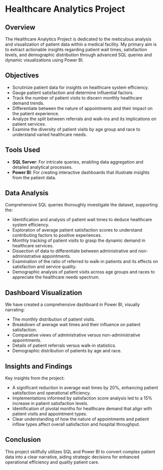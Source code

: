# Healthcare Analytics Project

## Overview

The Healthcare Analytics Project is dedicated to the meticulous analysis and visualization of patient data within a medical facility. My primary aim is to extract actionable insights regarding patient wait times, satisfaction levels, and demographic distribution through advanced SQL queries and dynamic visualizations using Power BI.

## Objectives

- Scrutinize patient data for insights on healthcare system efficiency.
- Gauge patient satisfaction and determine influential factors.
- Track the number of patient visits to discern monthly healthcare demand trends.
- Differentiate between the nature of appointments and their impact on the patient experience.
- Analyze the split between referrals and walk-ins and its implications on patient services.
- Examine the diversity of patient visits by age group and race to understand varied healthcare needs.

## Tools Used

- **SQL Server**: For intricate queries, enabling data aggregation and detailed analytical processes.
- **Power BI**: For creating interactive dashboards that illustrate insights from the patient data.

## Data Analysis

Comprehensive SQL queries thoroughly investigate the dataset, supporting the:

- Identification and analysis of patient wait times to deduce healthcare system efficiency.
- Exploration of average patient satisfaction scores to understand contributing factors to positive experiences.
- Monthly tracking of patient visits to grasp the dynamic demand in healthcare services.
- Dissection of data to differentiate between administrative and non-administrative appointments.
- Examination of the ratio of referred to walk-in patients and its effects on satisfaction and service quality.
- Demographic analysis of patient visits across age groups and races to appreciate the healthcare needs spectrum.

## Dashboard Visualization

We have created a comprehensive dashboard in Power BI, visually narrating:

- The monthly distribution of patient visits.
- Breakdown of average wait times and their influence on patient satisfaction.
- Comparative views of administrative versus non-administrative appointments.
- Details of patient referrals versus walk-in statistics.
- Demographic distribution of patients by age and race.

## Insights and Findings

Key insights from the project:

- A significant reduction in average wait times by 20%, enhancing patient satisfaction and operational efficiency.
- Implementations informed by satisfaction score analysis led to a 15% increase in patient satisfaction levels.
- Identification of pivotal months for healthcare demand that align with patient visits and appointment types.
- Clear understanding of how the nature of appointments and patient inflow types affect overall satisfaction and hospital throughput.

## Conclusion

This project skillfully utilizes SQL and Power BI to convert complex patient data into a clear narrative, aiding strategic decisions for enhanced operational efficiency and quality patient care.
